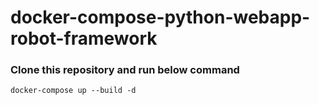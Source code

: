 # docker-compose-python-webapp-robot-framework

### Clone this repository and run below command 
```
docker-compose up --build -d
```

